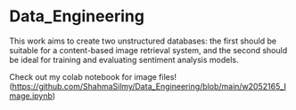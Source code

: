 # Data_Engineering
This work aims to create two unstructured databases: the first should be suitable for a content-based  image retrieval system, and the second should be ideal for training and evaluating sentiment analysis models. 

Check out my colab notebook for image files! (https://github.com/ShahmaSilmy/Data_Engineering/blob/main/w2052165_Image.ipynb)
